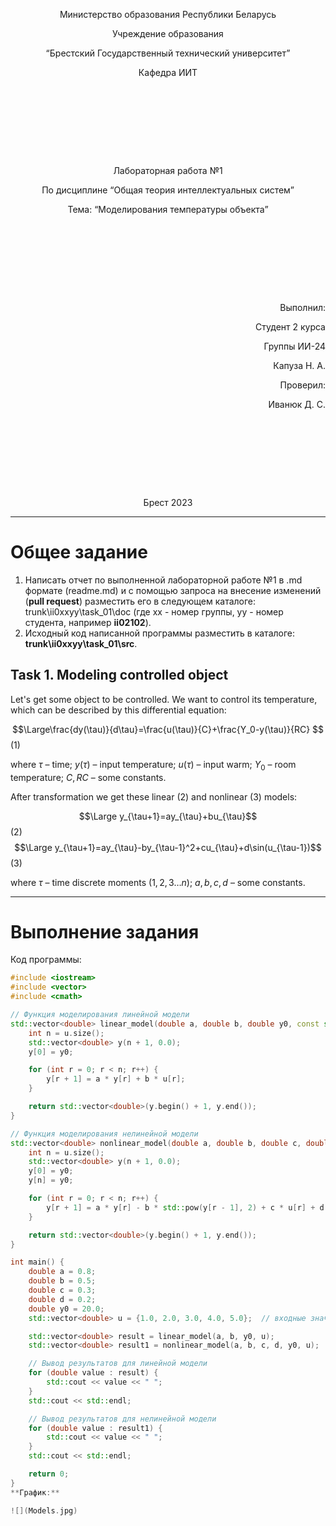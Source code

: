 <p style="text-align: center;">Министерство образования Республики Беларусь</p>
<p style="text-align: center;">Учреждение образования</p>
<p style="text-align: center;">“Брестский Государственный технический университет”</p>
<p style="text-align: center;">Кафедра ИИТ</p>
<div style="margin-bottom: 10em;"></div>
<p style="text-align: center;">Лабораторная работа №1</p>
<p style="text-align: center;">По дисциплине “Общая теория интеллектуальных систем”</p>
<p style="text-align: center;">Тема: “Моделирования температуры объекта”</p>
<div style="margin-bottom: 10em;"></div>
<p style="text-align: right;">Выполнил:</p>
<p style="text-align: right;">Студент 2 курса</p>
<p style="text-align: right;">Группы ИИ-24</p>
<p style="text-align: right;">Капуза Н. А.</p>
<p style="text-align: right;">Проверил:</p>
<p style="text-align: right;">Иванюк Д. С.</p>
<div style="margin-bottom: 10em;"></div>
<p style="text-align: center;">Брест 2023</p>

---

# Общее задание #
1. Написать отчет по выполненной лабораторной работе №1 в .md формате (readme.md) и с помощью запроса на внесение изменений (**pull request**) разместить его в следующем каталоге: trunk\ii0xxyy\task_01\doc (где xx - номер группы, yy - номер студента, например **ii02102**).
2. Исходный код написанной программы разместить в каталоге: **trunk\ii0xxyy\task_01\src**.

## Task 1. Modeling controlled object ##
Let's get some object to be controlled. We want to control its temperature, which can be described by this differential equation:

$$\Large\frac{dy(\tau)}{d\tau}=\frac{u(\tau)}{C}+\frac{Y_0-y(\tau)}{RC} $$ (1)

where $\tau$ – time; $y(\tau)$ – input temperature; $u(\tau)$ – input warm; $Y_0$ – room temperature; $C,RC$ – some constants.

After transformation we get these linear (2) and nonlinear (3) models:

$$\Large y_{\tau+1}=ay_{\tau}+bu_{\tau}$$ (2)
$$\Large y_{\tau+1}=ay_{\tau}-by_{\tau-1}^2+cu_{\tau}+d\sin(u_{\tau-1})$$ (3)

where $\tau$ – time discrete moments ($1,2,3{\dots}n$); $a,b,c,d$ – some constants.

---

# Выполнение задания #

Код программы:
```cpp
#include <iostream>
#include <vector>
#include <cmath>

// Функция моделирования линейной модели
std::vector<double> linear_model(double a, double b, double y0, const std::vector<double>& u) {
    int n = u.size();
    std::vector<double> y(n + 1, 0.0);
    y[0] = y0;

    for (int r = 0; r < n; r++) {
        y[r + 1] = a * y[r] + b * u[r];
    }

    return std::vector<double>(y.begin() + 1, y.end());
}

// Функция моделирования нелинейной модели
std::vector<double> nonlinear_model(double a, double b, double c, double d, double y0, const std::vector<double>& u) {
    int n = u.size();
    std::vector<double> y(n + 1, 0.0);
    y[0] = y0;
    y[n] = y0;

    for (int r = 0; r < n; r++) {
        y[r + 1] = a * y[r] - b * std::pow(y[r - 1], 2) + c * u[r] + d * std::sin(u[r - 1]);
    }

    return std::vector<double>(y.begin() + 1, y.end());
}

int main() {
    double a = 0.8;
    double b = 0.5;
    double c = 0.3;
    double d = 0.2;
    double y0 = 20.0;
    std::vector<double> u = {1.0, 2.0, 3.0, 4.0, 5.0};  // входные значения тепла

    std::vector<double> result = linear_model(a, b, y0, u);
    std::vector<double> result1 = nonlinear_model(a, b, c, d, y0, u);

    // Вывод результатов для линейной модели
    for (double value : result) {
        std::cout << value << " ";
    }
    std::cout << std::endl;

    // Вывод результатов для нелинейной модели
    for (double value : result1) {
        std::cout << value << " ";
    }
    std::cout << std::endl;

    return 0;
}
**График:**

![](Models.jpg)


